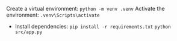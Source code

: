 Create a virtual environment: `python -m venv .venv`
Activate the environment:
  `.venv\Scripts\activate`
  - Install dependencies: `pip install -r requirements.txt`
`python src/app.py`
